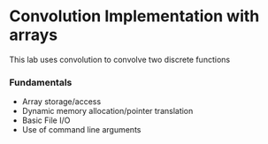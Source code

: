# Convolution Implementation with arrays
This lab uses convolution to convolve two discrete functions
### Fundamentals
- Array storage/access
- Dynamic memory allocation/pointer translation
- Basic File I/O
- Use of command line arguments
